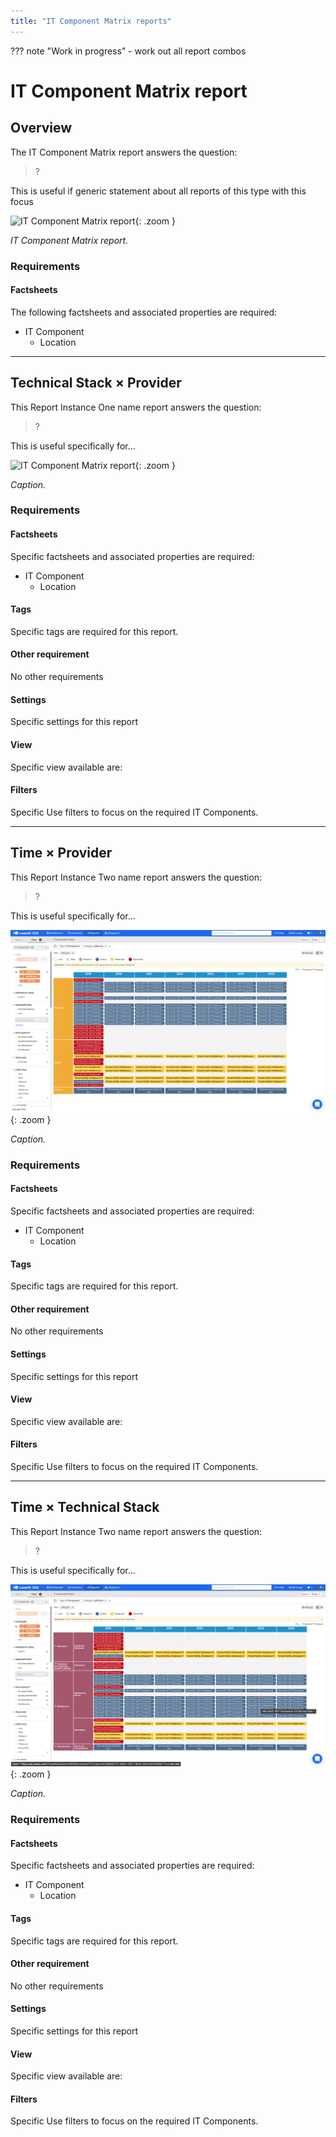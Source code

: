 ```yaml
---
title: "IT Component Matrix reports"
---
```


??? note "Work in progress"
    - work out all report combos

# IT Component Matrix report

## Overview

The IT Component Matrix report answers the question:

>?

This is useful if generic statement about all reports of this type with this focus


![IT Component Matrix report](/assets/images/it-component-matrix.png){: .zoom }  

*IT Component Matrix report.*

### Requirements

#### Factsheets

The following factsheets and associated properties are required:

- IT Component
    - Location

<!--
#### Tags 

- No tags are required for this report

#### Other requirement

- No other requirements



#### Settings

Display this report as a chart or table. 

#### View

The views available are: 

#### Filters

Use filters to focus on the required IT Components.

Consider adding a Tag to the IT Component to reflect the highest Data Classification of data it stores or processes. This will enable you to filter for IT Components that manage "Confidential&nbsp;(L-3)" or "Restricted&nbsp;(L-2)" data.


#### Editing

This report cannot be edited
--> 

--- 

## Technical Stack × Provider

This Report Instance One name report answers the question:

>?

This is useful specifically for... 

![IT Component Matrix report](/assets/images/it-component-matrix-ts-provider.png){: .zoom }  

*Caption.*

### Requirements

#### Factsheets

Specific factsheets and associated properties are required:

- IT Component
    - Location

#### Tags 

Specific tags are required for this report.

#### Other requirement

No other requirements

#### Settings

Specific settings for this report 

#### View

Specific view available are: 

#### Filters

Specific Use filters to focus on the required IT Components.

--- 

## Time × Provider

This Report Instance Two name report answers the question:

>?

This is useful specifically for... 

![IT Component Matrix report](/assets/images/it-component-matrix-time-provider.png){: .zoom }  

*Caption.*

### Requirements

#### Factsheets

Specific factsheets and associated properties are required:

- IT Component
    - Location

#### Tags 

Specific tags are required for this report.

#### Other requirement

No other requirements

#### Settings

Specific settings for this report 

#### View

Specific view available are: 

#### Filters

Specific Use filters to focus on the required IT Components.

--- 

## Time × Technical Stack

This Report Instance Two name report answers the question:

>?

This is useful specifically for... 

![IT Component Matrix report](/assets/images/it-component-matrix-time-ts.png){: .zoom }  

*Caption.*

### Requirements

#### Factsheets

Specific factsheets and associated properties are required:

- IT Component
    - Location

#### Tags 

Specific tags are required for this report.

#### Other requirement

No other requirements

#### Settings

Specific settings for this report 

#### View

Specific view available are: 

#### Filters

Specific Use filters to focus on the required IT Components.

